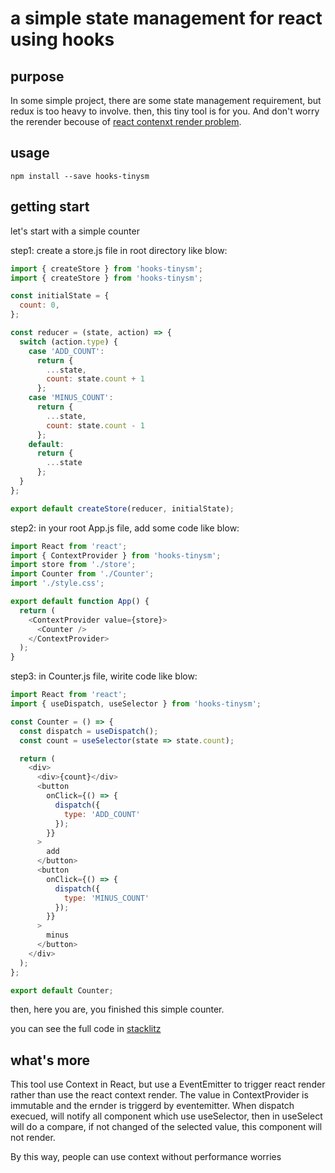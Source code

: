 # a simple state management for react using hooks

## purpose

In some simple project, there are some state management requirement, but redux is too heavy to involve. then, this tiny tool is for you. And don't worry the rerender becouse of [react contenxt render problem](https://github.com/facebook/react/issues/15156#issuecomment-474590693).

## usage

```
npm install --save hooks-tinysm
```

## getting start

let's start with a simple counter

step1: create a store.js file in root directory like blow:

```js
import { createStore } from 'hooks-tinysm';
import { createStore } from 'hooks-tinysm';

const initialState = {
  count: 0,
};

const reducer = (state, action) => {
  switch (action.type) {
    case 'ADD_COUNT':
      return {
        ...state,
        count: state.count + 1
      };
    case 'MINUS_COUNT':
      return {
        ...state,
        count: state.count - 1
      };
    default:
      return {
        ...state
      };
  }
};

export default createStore(reducer, initialState);
```

step2: in your root App.js file, add some code like blow:

```js
import React from 'react';
import { ContextProvider } from 'hooks-tinysm';
import store from './store';
import Counter from './Counter';
import './style.css';

export default function App() {
  return (
    <ContextProvider value={store}>
      <Counter />
    </ContextProvider>
  );
}
```

step3: in Counter.js file, wirite code like blow:

```js
import React from 'react';
import { useDispatch, useSelector } from 'hooks-tinysm';

const Counter = () => {
  const dispatch = useDispatch();
  const count = useSelector(state => state.count);

  return (
    <div>
      <div>{count}</div>
      <button
        onClick={() => {
          dispatch({
            type: 'ADD_COUNT'
          });
        }}
      >
        add
      </button>
      <button
        onClick={() => {
          dispatch({
            type: 'MINUS_COUNT'
          });
        }}
      >
        minus
      </button>
    </div>
  );
};

export default Counter;
```

then, here you are, you finished this simple counter.

you can see the full code in [stacklitz](https://stackblitz.com/edit/react-us68xc)


## what's more
This tool use Context in React, but use a EventEmitter to trigger react render rather than use the react context render. The value in ContextProvider is immutable and the ernder is triggerd by eventemitter. When dispatch execued, will notify all component which use useSelector, then in useSelect will do a compare, if not changed of the selected value, this component will not render.

By this way, people can use context without performance worries